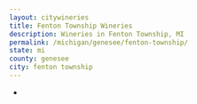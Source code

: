 ```yaml
---
layout: citywineries
title: Fenton Township Wineries
description: Wineries in Fenton Township, MI
permalink: /michigan/genesee/fenton-township/
state: mi
county: genesee
city: fenton township
---
```

-
